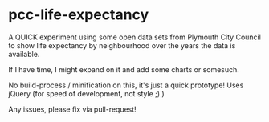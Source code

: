 # pcc-life-expectancy

A QUICK experiment using some open data sets from Plymouth City Council to show life expectancy by neighbourhood over the years the data is available.
 
If I have time, I might expand on it and add some charts or somesuch.

No build-process / minification on this, it's just a quick prototype! Uses jQuery (for speed of development, not style ;) )

Any issues, please fix via pull-request!


